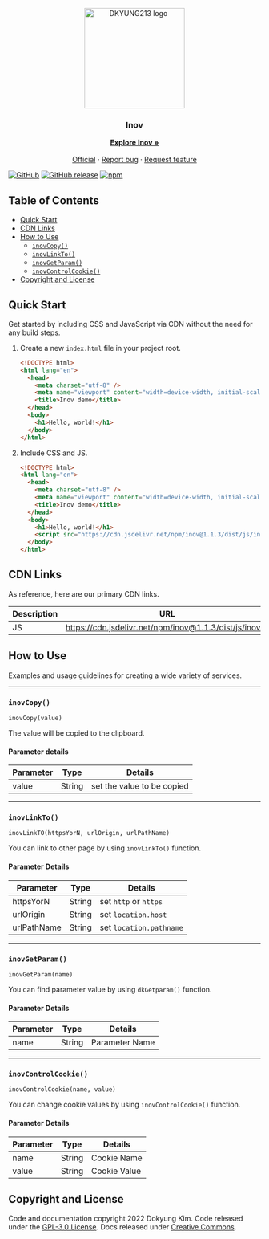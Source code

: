 <p align="center">
    <a href="http://www.dkyung213.kr">
    	<img src="http://cdn1.dkyung213.kr/profile/logo-transparent.png" alt="DKYUNG213 logo" width="200" height="200">
    </a>
</p>
<h3 align="center">Inov</h3>
<p align="center">
  <!-- Sleek, intuitive, and powerful front-end framework for faster and easier web development.
  <br> -->
  <a href="#inov"><strong>Explore Inov »</strong></a>
  <br>
  <br>
  <a href="http://www.dkyung213.kr/">Official</a>
  ·
  <a href="http://team.dkyung213.kr/?type=github&id=inov&path=issues/new?assignees=&labels=bug&template=bug_report.yml">Report bug</a>
  ·
  <a href="http://team.dkyung213.kr/?type=github&id=inov&path=issues/new?assignees=&labels=feature&template=feature_request.yml">Request feature</a>
</p>

[![GitHub](https://img.shields.io/github/license/dkyung213team/inov)](http://team.dkyung213.kr/?type=github&id=inov&path=blob/main/LICENSE)
[![GitHub release](https://img.shields.io/github/v/release/dkyung213team/inov)](http://team.dkyung213.kr/?type=github&id=inov&path=releases)
[![npm](https://img.shields.io/npm/v/inov)](http://team.dkyung213.kr/?type=npm&id=inov&path=)

## Table of Contents

- [Quick Start](#quick-start)
- [CDN Links](#cdn-links)
- [How to Use](#how-to-use)
  - [`inovCopy()`](#inovcopy)
  - [`inovLinkTo()`](#inovlinkto)
  - [`inovGetParam()`](#inovgetparam)
  - [`inovControlCookie()`](#inovcontrolcookie)
- [Copyright and License](#copyright-and-license)

## Quick Start

Get started by including CSS and JavaScript via CDN without the need for any build steps.

1. Create a new `index.html` file in your project root.

   ```html
   <!DOCTYPE html>
   <html lang="en">
     <head>
       <meta charset="utf-8" />
       <meta name="viewport" content="width=device-width, initial-scale=1" />
       <title>Inov demo</title>
     </head>
     <body>
       <h1>Hello, world!</h1>
     </body>
   </html>
   ```

2. Include CSS and JS.

   ```html
   <!DOCTYPE html>
   <html lang="en">
     <head>
       <meta charset="utf-8" />
       <meta name="viewport" content="width=device-width, initial-scale=1" />
       <title>Inov demo</title>
     </head>
     <body>
       <h1>Hello, world!</h1>
       <script src="https://cdn.jsdelivr.net/npm/inov@1.1.3/dist/js/inov.js"></script>
     </body>
   </html>
   ```

## CDN Links

As reference, here are our primary CDN links.

| Description | URL                                                     |
| ----------- | ------------------------------------------------------- |
| JS          | https://cdn.jsdelivr.net/npm/inov@1.1.3/dist/js/inov.js |

## How to Use

Examples and usage guidelines for creating a wide variety of services.

---

### `inovCopy()`

`inovCopy(value)`

The value will be copied to the clipboard.

#### Parameter details

| Parameter | Type   | Details                    |
| --------- | ------ | -------------------------- |
| value     | String | set the value to be copied |

---

### `inovLinkTo()`

`inovLinkTO(httpsYorN, urlOrigin, urlPathName)`

You can link to other page by using `inovLinkTo()` function.

#### Parameter Details

| Parameter   | Type   | Details                 |
| ----------- | ------ | ----------------------- |
| httpsYorN   | String | set `http` or `https`   |
| urlOrigin   | String | set `location.host`     |
| urlPathName | String | set `location.pathname` |

---

### `inovGetParam()`

`inovGetParam(name)`

You can find parameter value by using `dkGetparam()` function.

#### Parameter Details

| Parameter | Type   | Details        |
| --------- | ------ | -------------- |
| name      | String | Parameter Name |

---

### `inovControlCookie()`

`inovControlCookie(name, value)`

You can change cookie values by using `inovControlCookie()` function.

#### Parameter Details

| Parameter | Type   | Details      |
| --------- | ------ | ------------ |
| name      | String | Cookie Name  |
| value     | String | Cookie Value |

## Copyright and License

Code and documentation copyright 2022 Dokyung Kim. Code released under the [GPL-3.0 License](http://team.dkyung213.kr/?type=github&id=inov&path=/blob/main/LICENSE). Docs released under [Creative Commons](https://creativecommons.org/licenses/by-nc-nd/4.0/).
